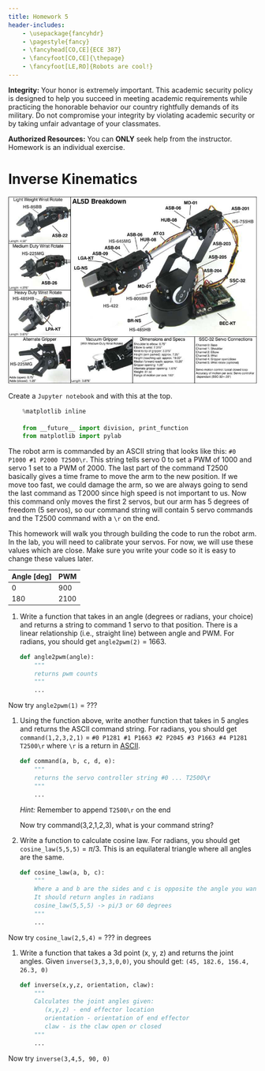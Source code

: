 ```yaml
---
title: Homework 5
header-includes:
    - \usepackage{fancyhdr}
    - \pagestyle{fancy}
    - \fancyhead[CO,CE]{ECE 387}
    - \fancyfoot[CO,CE]{\thepage}
    - \fancyfoot[LE,RO]{Robots are cool!}
---
```


**Integrity:** Your honor is extremely important.  This academic security policy is designed to help you succeed in meeting academic requirements while practicing the honorable behavior our country rightfully demands of its military.  Do not compromise your integrity by violating academic security or by taking unfair advantage of your classmates.

**Authorized Resources:** You can **ONLY** seek help from the instructor. Homework
is an individual exercise.

# Inverse Kinematics

![](arm.jpg)

Create a `Jupyter notebook` and with this at the top.

```python
	%matplotlib inline

	from __future__ import division, print_function
	from matplotlib import pylab
```

The robot arm is commanded by an ASCII string that looks like this: `#0 P1000 #1 P2000 T2500\r`.
This string tells servo 0 to set a PWM of 1000 and servo 1 set to a PWM of 2000. The last
part of the command T2500 basically gives a time frame to move the arm to the new position.
If we move too fast, we could damage the arm, so we are always going to send the last command
as T2000 since high speed is not important to us. Now this command only moves the first 2
servos, but our arm has 5 degrees of freedom (5 servos), so our command string will contain
5 servo commands and the T2500 command with a `\r` on the end.

This homework will walk you through building the code to run the robot arm. In
the lab, you will need to calibrate your servos. For now, we will use these
values which are close. Make sure you write your code so it is easy to change
these values later.

| Angle [deg] | PWM  |
|-------------|------|
| 0	          | 900  |
| 180         | 2100 |

1. Write a function that takes in an angle (degrees or radians, your choice) and returns a
string to command 1 servo to that position. There is a linear relationship (i.e., straight
line) between angle and PWM. For radians, you should get `angle2pwm(2)` = 1663.

	```python
	def angle2pwm(angle):
	    """
	    returns pwm counts
	    """
	    ...
	```
  Now try `angle2pwm(1)` = ???

1. Using the function above, write another function that takes in 5 angles and returns the
ASCII command string. For radians, you should get `command(1,2,3,2,1)` = `#0 P1281 #1 P1663 #2 P2045 #3 P1663 #4 P1281 T2500\r` where `\r` is a return in [ASCII](http://www.asciitable.com/).

	```python
	def command(a, b, c, d, e):
	    """
	    returns the servo controller string #0 ... T2500\r
	    """
	    ...
	```
    *Hint:* Remember to append `T2500\r` on the end

    Now try command(3,2,1,2,3), what is your command string?

1. Write a function to calculate cosine law. For radians, you should get
`cosine_law(5,5,5)` = $\pi$/3. This is an equilateral triangle where all angles
are the same.

	```python
	def cosine_law(a, b, c):
		"""
		Where a and b are the sides and c is opposite the angle you want to find.
		It should return angles in radians
		cosine_law(5,5,5) -> pi/3 or 60 degrees
		"""
		...
	```
  Now try `cosine_law(2,5,4)` = ??? in degrees

1. Write a function that takes a 3d point (x, y, z) and returns the joint angles.
Given `inverse(3,3,3,0,0)`, you should get: `(45, 182.6, 156.4, 26.3, 0)`

	```python
	def inverse(x,y,z, orientation, claw):
		"""
		Calculates the joint angles given:
		   (x,y,z) - end effector location
		   orientation - orientation of end effector
		   claw - is the claw open or closed
		"""
		...
	```
  Now try `inverse(3,4,5, 90, 0)`
